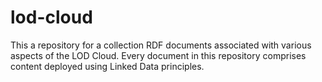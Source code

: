 # lod-cloud
This a repository for a collection RDF documents associated with various aspects of the LOD Cloud. Every document in this repository comprises content deployed using Linked Data principles. 
